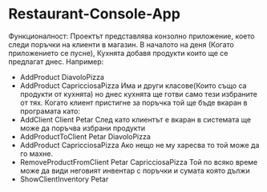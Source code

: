 # Restaurant-Console-App

Функционалност: Проектът представлява конзолно приложение, което следи поръчки на клиенти в магазин. 
В началото на деня (Когато приложението се пусне), Кухнята добавя продукти които ще се предлагат днес.
Например: 
+ AddProduct DiavoloPizza
+ AddProduct CapricciosaPizza
Има и други класове(Които също са продукти от кухнята) но днес кухнята ще готви само тези избраните от тях.
Когато клиент пристигне за поръчка той ще бъде вкаран в програмата като: 
+ AddClient Client Petar
След като клиентът е вкаран в системата ще може да поръчва избрани продукти
+ AddProductToClient Petar DiavoloPizza
+ AddProduct CapricciosaPizza
Ако нещо не му харесва то той може да го махне.
+ RemoveProductFromClient Petar CapricciosaPizza
Той по всяко време може да види неговият инвентар с поръчки и сумата която дължи
+ ShowClientInventory Petar